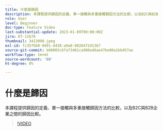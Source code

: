 ```yaml
---
title: 什麼是歸因
description: 本課程提供歸因的定義、單一接觸與多重接觸歸因方法的比較，以及B2C與B2B企業之間的歸因比較。
role: User
level: Beginner
doc-type: Feature Video
last-substantial-update: 2023-01-09T00:00:00Z
jira: KT-11678
thumbnail: 3413090.jpeg
exl-id: fc35f6b0-9491-4438-a9a8-8026472d13b7
source-git-commit: b60003c6fa73401ca980a46ae47be00a1bb457ae
workflow-type: tm+mt
source-wordcount: '60'
ht-degree: 0%

---
```


# 什麼是歸因

本課程提供歸因的定義、單一接觸與多重接觸歸因方法的比較，以及B2C與B2B企業之間的歸因比較。

>[!VIDEO](https://video.tv.adobe.com/v/3413090/?quality=12&learn=on)
